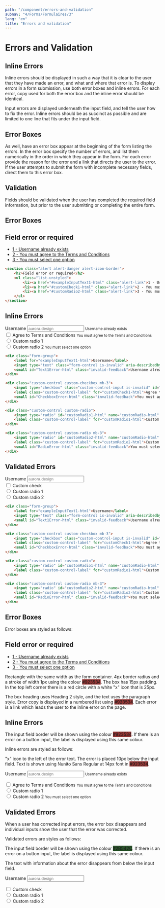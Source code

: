 ```yaml
---
path: "/component/errors-and-validation"
subnav: "4/Forms/Formulaires/3"
lang: "en"
title: "Errors and validation"
---
```


<helmet>
<title> Errors and Validation - Aurora Design System </title>
</helmet>

# Errors and Validation

## Inline Errors

Inline errors should be displayed in such a way that it is clear to the user that they have made an error, and what and where that error is. To display errors in a form submission, use both error boxes and inline errors. For each error, copy used for both the error box and the inline error should be identical.

Input errors are displayed underneath the input field, and tell the user how to fix the error. Inline errors should be as succinct as possible and are limited to one line that fits under the input field.

## Error Boxes

As well, have an error box appear at the beginning of the form listing the errors. In the error box specify the number of errors, and list them numerically in the order in which they appear in the form. For each error provide the reason for the error and a link that directs the user to the error. If the user attempts to submit the form with incomplete necessary fields, direct them to this error box.

## Validation

Fields should be validated when the user has completed the required field information, but prior to the user submitting or completing the entire form.

<documentationtabs>
      <doctabpanel type="html">
          

## Error Boxes

<section class="alert alert-danger alert-icon-border">
    <h2>Field error or required</h2>
    <ul class="list-unstyled">
    <li><a href="#exampleInputText1-html" class="alert-link">1 - Username already exists</a></li>
    <li><a href="#customCheck1-html" class="alert-link">2 - You must agree to the Terms and Conditions</a></li>
    <li><a href="#customRadio2-html" class="alert-link">3 - You must select one option</a></li>
    </ul>
</section>

```html
<section class="alert alert-danger alert-icon-border">
    <h2>Field error or required</h2>
    <ul class="list-unstyled">
        <li><a href="#exampleInputText1-html" class="alert-link">1 - Username already exists</a></li>
        <li><a href="#customCheck1-html" class="alert-link">2 - You must agreed to the Terms and Conditions</a></li>
        <li><a href="#customRadio2-html" class="alert-link">3 - You must select one option</a></li>
    </ul>
</section>
```

## Inline Errors

<div class="form-group">
    <label for="exampleInputText1-html">Username</label>
    <input type="text" class="form-control is-invalid" aria-describedby="Text1Error-html" id="exampleInputText1-html" placeholder="aurora.design">
    <small id="Text1Error-html" class="invalid-feedback">Username already exists</small>
</div>

<div class="custom-control custom-checkbox mb-3">
    <input type="checkbox" class="custom-control-input is-invalid" id="customCheck1-html" aria-describedby="CheckboxError-html">
    <label class="custom-control-label" for="customCheck1-html">Agree to Terms and Conditions</label>
    <small id="CheckboxError-html" class="invalid-feedback">You must agree to the Terms and Conditions</small>
</div>

<div class="custom-control custom-radio">
    <input type="radio" id="customRadio1-html" name="customRadio-html" class="custom-control-input is-invalid" aria-describedby="RadioError-html">
    <label class="custom-control-label" for="customRadio1-html">Custom radio 1</label>
</div>
    
<div class="custom-control custom-radio mb-3">
    <input type="radio" id="customRadio2-html" name="customRadio-html" class="custom-control-input  is-invalid" aria-describedby="RadioError-html">
    <label class="custom-control-label" for="customRadio2-html">Custom radio 2</label>
    <small id="RadioError-html" class="invalid-feedback">You must select one option</small>
</div>


```html
<div class="form-group">
    <label for="exampleInputText1-html">Username</label>
    <input type="text" class="form-control is-invalid" aria-describedby="Text1Error-html" id="exampleInputText1-html" placeholder="aurora.design">
    <small id="Text1Error-html" class="invalid-feedback">Username already exists</small>
</div>                

<div class="custom-control custom-checkbox mb-3">
    <input type="checkbox" class="custom-control-input is-invalid" id="customCheck1-html" aria-describedby="CheckboxError-html">
    <label class="custom-control-label" for="customCheck1-html">Agree to Terms and Conditions</label>
    <small id="CheckboxError-html" class="invalid-feedback">You must agree to the Terms and Conditions</small>
</div>

<div class="custom-control custom-radio">
    <input type="radio" id="customRadio1-html" name="customRadio-html" class="custom-control-input is-invalid" aria-describedby="RadioError-html">
    <label class="custom-control-label" for="customRadio1-html">Custom radio 1</label>
</div> 

<div class="custom-control custom-radio mb-3">
    <input type="radio" id="customRadio2-html" name="customRadio-html" class="custom-control-input  is-invalid" aria-describedby="RadioError-html">
    <label class="custom-control-label" for="customRadio2-html">Custom radio 2</label>
    <small id="RadioError-html" class="invalid-feedback">You must select one option</small>
</div>
```

## Validated Errors

<div class="form-group">
    <label for="exampleInputText2-html">Username</label>
    <input type="text" class="form-control is-valid" aria-describedby="Text1Error-html" id="exampleInputText2-html" placeholder="aurora.design">
</div>

<div class="custom-control custom-checkbox mb-3">
    <input type="checkbox" class="custom-control-input is-valid" id="customCheck2-html">
    <label class="custom-control-label" for="customCheck2-html">Custom check</label>
</div>

<div class="custom-control custom-radio">
    <input type="radio" id="customRadio3-html" name="customRadio2-html" class="custom-control-input is-valid">
    <label class="custom-control-label" for="customRadio3-html">Custom radio 1</label>
    </div>
<div class="custom-control custom-radio">
    <input type="radio" id="customRadio4-html" name="customRadio2-html" class="custom-control-input  is-valid">
    <label class="custom-control-label" for="customRadio4-html">Custom radio 2</label>
</div>

```html
<div class="form-group">
    <label for="exampleInputText1-html">Username</label>
    <input type="text" class="form-control is-invalid" aria-describedby="Text1Error-html" id="exampleInputText1-html" placeholder="aurora.design">
    <small id="Text1Error-html" class="invalid-feedback">Username already exists</small>
</div>                

<div class="custom-control custom-checkbox mb-3">
    <input type="checkbox" class="custom-control-input is-invalid" id="customCheck1-html" aria-describedby="CheckboxError-html">
    <label class="custom-control-label" for="customCheck1-html">Agree to Terms and Conditions</label>
    <small id="CheckboxError-html" class="invalid-feedback">You must agree to the Terms and Conditions</small>
</div>

<div class="custom-control custom-radio">
    <input type="radio" id="customRadio1-html" name="customRadio-html" class="custom-control-input is-invalid" aria-describedby="RadioError-html">
    <label class="custom-control-label" for="customRadio1-html">Custom radio 1</label>
</div> 

<div class="custom-control custom-radio mb-3">
    <input type="radio" id="customRadio2-html" name="customRadio-html" class="custom-control-input  is-invalid" aria-describedby="RadioError-html">
    <label class="custom-control-label" for="customRadio2-html">Custom radio 2</label>
    <small id="RadioError-html" class="invalid-feedback">You must select one option</small>
</div>
```

</doctabpanel>
      <doctabpanel type="react">
      </doctabpanel>
      <doctabpanel type="design">
    

## Error Boxes
          
Error boxes are styled as follows:

<section class="alert alert-danger alert-icon-border">
    <h2>Field error or required</h2>
    <ul class="list-unstyled">
    <li><a href="#exampleInputText1-design" class="alert-link">1 - Username already exists</a></li>
    <li><a href="#customCheck1-design" class="alert-link">2 - You must agree to the Terms and Conditions</a></li>
    <li><a href="#customRadio2-design" class="alert-link">3 - You must select one option</a></li>
    </ul>
</section>

Rectangle with the same width as the form container. 4px border radius and a stroke of width 1px using the colour <badge style="background-color: #923534;">#923534</badge>. The box has 15px padding. In the top left corner there is a red circle with a white "x" icon that is 25px.

The box heading uses Heading 2 style, and the text uses the paragraph style. Error copy is displayed in a numbered list using <badge style="background-color: #923534;">#923534</badge>. Each error is a link which leads the user to the inline error on the page.  

## Inline Errors

The input field border will be shown using the colour <badge style="background-color: #923534;">#923534</badge>. If there is an error on a button input, the label is displayed using this same colour.

Inline errors are styled as follows:

"x" icon to the left of the error text. The error is placed 10px below the input field. Text is shown using Nunito Sans Regular at 14px font in <badge style="background-color: #923534;">#923534</badge>.

<label for="exampleInputText1-design">Username</label>
<input type="text" class="form-control is-invalid" aria-describedby="Text1Error-design" id="exampleInputText1-design" placeholder="aurora.design">
<small id="Text1Error-design" class="invalid-feedback">Username already exists</small>

<div class="custom-control custom-checkbox mb-3">
    <input type="checkbox" class="custom-control-input is-invalid" id="customCheck1-design" aria-describedby="CheckboxError-design">
    <label class="custom-control-label" for="customCheck1-design">Agree to Terms and Conditions</label>
    <small id="CheckboxError-design" class="invalid-feedback">You must agree to the Terms and Conditions</small>
</div>


<div class="custom-control custom-radio">
    <input type="radio" id="customRadio1-design" name="customRadio-design" class="custom-control-input is-invalid" aria-describedby="RadioError-design">
    <label class="custom-control-label" for="customRadio1-design">Custom radio 1</label>
    </div>
    
<div class="custom-control custom-radio mb-3">
    <input type="radio" id="customRadio2-design" name="customRadio-design" class="custom-control-input  is-invalid" aria-describedby="RadioError-design">
    <label class="custom-control-label" for="customRadio2-design">Custom radio 2</label>
    <small id="RadioError-design" class="invalid-feedback">You must select one option</small>
</div>


## Validated Errors

When a user has corrected input errors, the error box disappears and individual inputs show the user that the error was corrected. 

Validated errors are styles as follows:

The input field border will be shown using the colour <badge style="background-color: #2B542C;">#2B542C</badge>. If there is an error on a button input, the label is displayed using this same colour.

The text with information about the error disappears from below the input field. 

<label for="exampleInputText2">Username</label>
<input type="text" class="form-control is-valid" aria-describedby="Text1Error" id="exampleInputText2" placeholder="aurora.design">

<div class="custom-control custom-checkbox mb-3">
    <input type="checkbox" class="custom-control-input is-valid" id="customCheck2">
    <label class="custom-control-label" for="customCheck2">Custom check</label>
</div>

<div class="custom-control custom-radio">
    <input type="radio" id="customRadio3" name="customRadio2" class="custom-control-input is-valid">
    <label class="custom-control-label" for="customRadio3">Custom radio 1</label>
    </div>
<div class="custom-control custom-radio">
    <input type="radio" id="customRadio4" name="customRadio2" class="custom-control-input  is-valid">
    <label class="custom-control-label" for="customRadio4">Custom radio 2</label>
</div>

</doctabpanel>
    </documentationtabs>

